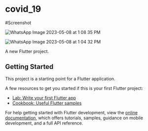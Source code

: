 # covid_19

#Screenshot

![WhatsApp Image 2023-05-08 at 1 08 35 PM](https://user-images.githubusercontent.com/126271975/236771710-d22d277d-da13-4505-be86-9b85c83c8cd8.jpeg)

![WhatsApp Image 2023-05-08 at 1 04 32 PM](https://user-images.githubusercontent.com/126271975/236771725-9a1c9acd-04a4-4147-b5c0-f7f93134f37b.jpeg)

A new Flutter project.

## Getting Started

This project is a starting point for a Flutter application.

A few resources to get you started if this is your first Flutter project:

- [Lab: Write your first Flutter app](https://docs.flutter.dev/get-started/codelab)
- [Cookbook: Useful Flutter samples](https://docs.flutter.dev/cookbook)

For help getting started with Flutter development, view the
[online documentation](https://docs.flutter.dev/), which offers tutorials,
samples, guidance on mobile development, and a full API reference.
